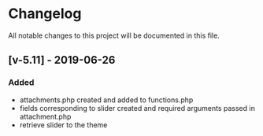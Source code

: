 # Changelog
All notable changes to this project will be documented in this file.

## [v-5.11] - 2019-06-26


### Added
- attachments.php created and added to functions.php
- fields corresponding to slider created and required arguments passed in attachment.php
- retrieve slider to the theme




